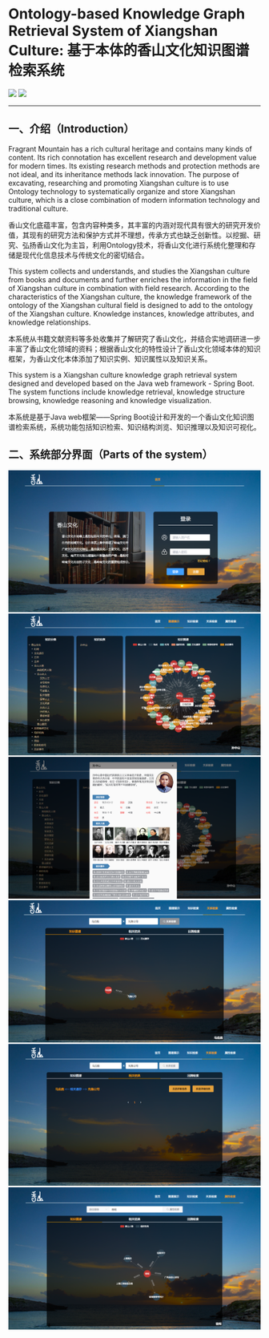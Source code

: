# Ontology-based Knowledge Graph Retrieval System of Xiangshan Culture: 基于本体的香山文化知识图谱检索系统

![](https://img.shields.io/badge/language-Java-yellow.svg)
![](https://img.shields.io/badge/license-Apache_2.0-green.svg)

----

## 一、介绍（Introduction）

Fragrant Mountain has a rich cultural heritage and contains many kinds of content. Its rich connotation has excellent research and development value for modern times. Its existing research methods and protection methods are not ideal, and its inheritance methods lack innovation. The purpose of excavating, researching and promoting Xiangshan culture is to use Ontology technology to systematically organize and store Xiangshan culture, which is a close combination of modern information technology and traditional culture.

香山文化底蕴丰富，包含内容种类多，其丰富的内涵对现代具有很大的研究开发价值，其现有的研究方法和保护方式并不理想，传承方式也缺乏创新性。以挖掘、研究、弘扬香山文化为主旨，利用Ontology技术，将香山文化进行系统化整理和存储是现代化信息技术与传统文化的密切结合。

This system collects and understands, and studies the Xiangshan culture from books and documents and further enriches the information in the field of Xiangshan culture in combination with field research. According to the characteristics of the Xiangshan culture, the knowledge framework of the ontology of the Xiangshan cultural field is designed to add to the ontology of the Xiangshan culture. Knowledge instances, knowledge attributes, and knowledge relationships.

本系统从书籍文献资料等多处收集并了解研究了香山文化，并结合实地调研进一步丰富了香山文化领域的资料；根据香山文化的特性设计了香山文化领域本体的知识框架，为香山文化本体添加了知识实例、知识属性以及知识关系。

This system is a Xiangshan culture knowledge graph retrieval system designed and developed based on the Java web framework - Spring Boot. The system functions include knowledge retrieval, knowledge structure browsing, knowledge reasoning and knowledge visualization.

本系统是基于Java web框架——Spring Boot设计和开发的一个香山文化知识图谱检索系统，系统功能包括知识检索、知识结构浏览、知识推理以及知识可视化。

## 二、系统部分界面（Parts of the system）
![](pics/001.png)
![](pics/002.png)
![](pics/003.png)
![](pics/004.png)
![](pics/005.png)
![](pics/006.png)

